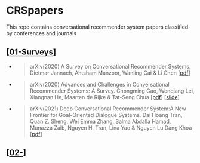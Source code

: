 # CRSpapers
This repo contains conversational recommender system papers classified by conferences and journals
 
## [[01-Surveys](https://github.com/Chengkai-Huang/CRSpapers/edit/main/README.md)]

- >arXiv(2020) A Survey on Conversational Recommender Systems. Dietmar Jannach, Ahtsham Manzoor, Wanling Cai & Li Chen [[pdf](https://arxiv.org/pdf/2004.00646v1.pdf)]
- >arXiv(2020) Advances and Challenges in Conversational Recommender Systems: A Survey. Chongming Gao, Wenqiang Lei, Xiangnan He, Maarten de Rijke & Tat-Seng Chua [[pdf](http://staff.ustc.edu.cn/~hexn/papers/CRS-survey-2021.pdf)] [[slide](http://staff.ustc.edu.cn/~hexn/slides/sigir20-tutorial-CRS-slides.pdf)]
- >arXiv(2021) Deep Conversational Recommender System:A New Frontier for Goal-Oriented Dialogue Systems. Dai Hoang Tran, Quan Z. Sheng, Wei Emma Zhang, Salma Abdalla Hamad, Munazza Zaib, Nguyen H. Tran, Lina Yao & Nguyen Lu Dang Khoa [[pdf](https://arxiv.org/pdf/2004.13245.pdf)]

## [[02-](https://github.com/Chengkai-Huang/CRSpapers/edit/main/README.md)]



